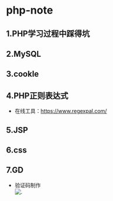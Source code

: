 # php-note
## 1.PHP学习过程中踩得坑
## 2.MySQL
## 3.cookle
## 4.PHP正则表达式
  * 在线工具：https://www.regexpal.com/
## 5.JSP
## 6.css
## 7.GD
* 验证码制作  
![.](https://github.com/520MianXiangDuiXiang520/php-note/blob/master/php-GD/CAPTCHA/QQ%E6%B5%8F%E8%A7%88%E5%99%A8%E6%88%AA%E5%9B%BE20181201172006.png)
